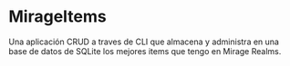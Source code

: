 # MirageItems
Una aplicación CRUD a traves de CLI que almacena y administra en una base de datos de SQLite los mejores items que tengo en Mirage Realms.
